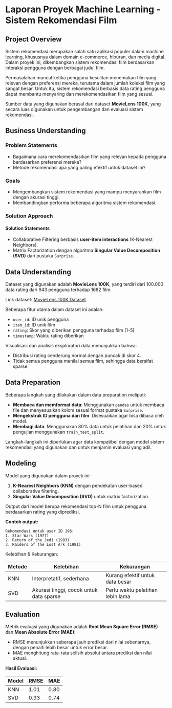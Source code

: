 
# Laporan Proyek Machine Learning - Sistem Rekomendasi Film

## Project Overview

Sistem rekomendasi merupakan salah satu aplikasi populer dalam machine learning, khususnya dalam domain e-commerce, hiburan, dan media digital. Dalam proyek ini, dikembangkan sistem rekomendasi film berdasarkan interaksi pengguna dengan berbagai judul film.

Permasalahan muncul ketika pengguna kesulitan menemukan film yang relevan dengan preferensi mereka, terutama dalam jumlah koleksi film yang sangat besar. Untuk itu, sistem rekomendasi berbasis data rating pengguna dapat membantu menyaring dan merekomendasikan film yang sesuai.

Sumber data yang digunakan berasal dari dataset **MovieLens 100K**, yang secara luas digunakan untuk pengembangan dan evaluasi sistem rekomendasi.

## Business Understanding

### Problem Statements

- Bagaimana cara merekomendasikan film yang relevan kepada pengguna berdasarkan preferensi mereka?
- Metode rekomendasi apa yang paling efektif untuk dataset ini?

### Goals

- Mengembangkan sistem rekomendasi yang mampu menyarankan film dengan akurasi tinggi.
- Membandingkan performa beberapa algoritma sistem rekomendasi.

### Solution Approach

#### Solution Statements

- Collaborative Filtering berbasis **user-item interactions** (K-Nearest Neighbors).
- Matrix Factorization dengan algoritma **Singular Value Decomposition (SVD)** dari pustaka `Surprise`.

## Data Understanding

Dataset yang digunakan adalah **MovieLens 100K**, yang terdiri dari 100.000 data rating dari 943 pengguna terhadap 1682 film.

Link dataset: [MovieLens 100K Dataset](https://grouplens.org/datasets/movielens/100k/)

Beberapa fitur utama dalam dataset ini adalah:

- `user_id`: ID unik pengguna
- `item_id`: ID unik film
- `rating`: Skor yang diberikan pengguna terhadap film (1–5)
- `timestamp`: Waktu rating diberikan

Visualisasi dan analisis eksploratori data menunjukkan bahwa:

- Distribusi rating cenderung normal dengan puncak di skor 4.
- Tidak semua pengguna menilai semua film, sehingga data bersifat sparse.

## Data Preparation

Beberapa langkah yang dilakukan dalam data preparation meliputi:

- **Membaca dan memformat data**: Menggunakan `pandas` untuk membaca file dan menyesuaikan kolom sesuai format pustaka `Surprise`.
- **Mengekstrak ID pengguna dan film**: Disesuaikan agar bisa dibaca oleh model.
- **Membagi data**: Menggunakan 80% data untuk pelatihan dan 20% untuk pengujian menggunakan `train_test_split`.

Langkah-langkah ini diperlukan agar data kompatibel dengan model sistem rekomendasi yang digunakan dan untuk menjamin evaluasi yang adil.

## Modeling

Model yang digunakan dalam proyek ini:

1. **K-Nearest Neighbors (KNN)** dengan pendekatan user-based collaborative filtering.
2. **Singular Value Decomposition (SVD)** untuk matrix factorization.

Output dari model berupa rekomendasi top-N film untuk pengguna berdasarkan rating yang diprediksi.

**Contoh output:**
```
Rekomendasi untuk user ID 196:
1. Star Wars (1977)
2. Return of the Jedi (1983)
3. Raiders of the Lost Ark (1981)
```

Kelebihan & Kekurangan:

| Metode | Kelebihan | Kekurangan |
|--------|-----------|------------|
| KNN    | Interpretatif, sederhana | Kurang efektif untuk data besar |
| SVD    | Akurasi tinggi, cocok untuk data sparse | Perlu waktu pelatihan lebih lama |

## Evaluation

Metrik evaluasi yang digunakan adalah **Root Mean Square Error (RMSE)** dan **Mean Absolute Error (MAE)**:

- RMSE menunjukkan seberapa jauh prediksi dari nilai sebenarnya, dengan penalti lebih besar untuk error besar.
- MAE menghitung rata-rata selisih absolut antara prediksi dan nilai aktual.

**Hasil Evaluasi:**

| Model | RMSE | MAE |
|-------|------|-----|
| KNN   | 1.01 | 0.80 |
| SVD   | 0.93 | 0.74 |
